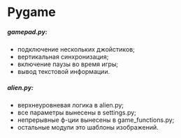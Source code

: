 # Pygame

##### gamepad.py:
- подключение нескольких джойстиков;
- вертикальная синхронизация;
- включение паузы во время игры;
- вывод текстовой информации.

##### alien.py:
- верхнеуровневая логика в alien.py;
- все параметры вынесены в settings.py;
- непрерывные ф-ции вынесены в game_functions.py;
- остальные модули это шаблоны изображений.